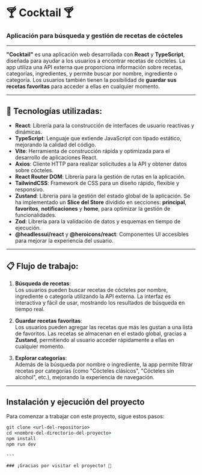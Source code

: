 # 🍸 **Cocktail** 🍸

### **Aplicación para búsqueda y gestión de recetas de cócteles**

---

**"Cocktail"** es una aplicación web desarrollada con **React** y **TypeScript**, diseñada para ayudar a los usuarios a encontrar recetas de cócteles. La app utiliza una API externa que proporciona información sobre recetas, categorías, ingredientes, y permite buscar por nombre, ingrediente o categoría. Los usuarios también tienen la posibilidad de **guardar sus recetas favoritas** para acceder a ellas en cualquier momento.

---

## 🚀 **Tecnologías utilizadas:**

- **React**: Librería para la construcción de interfaces de usuario reactivas y dinámicas.
- **TypeScript**: Lenguaje que extiende JavaScript con tipado estático, mejorando la calidad del código.
- **Vite**: Herramienta de construcción rápida y optimizada para el desarrollo de aplicaciones React.
- **Axios**: Cliente HTTP para realizar solicitudes a la API y obtener datos sobre cócteles.
- **React Router DOM**: Librería para la gestión de rutas en la aplicación.
- **TailwindCSS**: Framework de CSS para un diseño rápido, flexible y responsivo.
- **Zustand**: Librería para la gestión del estado global de la aplicación. Se ha implementado un **Slice del Store** dividido en secciones: **principal**, **favoritos**, **notificaciones** y **home**, para optimizar la gestión de funcionalidades.
- **Zod**: Librería para la validación de datos y esquemas en tiempo de ejecución.
- **@headlessui/react** y **@heroicons/react**: Componentes UI accesibles para mejorar la experiencia del usuario.

---

## 📋 **Flujo de trabajo:**

1. **Búsqueda de recetas**:  
   Los usuarios pueden buscar recetas de cócteles por nombre, ingrediente o categoría utilizando la API externa. La interfaz es interactiva y fácil de usar, mostrando los resultados de búsqueda en tiempo real.

2. **Guardar recetas favoritas**:  
   Los usuarios pueden agregar las recetas que más les gustan a una lista de favoritos. Las recetas se almacenan en el estado global, gracias a **Zustand**, permitiendo al usuario acceder rápidamente a ellas en cualquier momento.

3. **Explorar categorías**:  
   Además de la búsqueda por nombre o ingrediente, la app permite filtrar recetas por categorías (como "Cócteles clásicos", "Cócteles sin alcohol", etc.), mejorando la experiencia de navegación.
   
---

## Instalación y ejecución del proyecto

Para comenzar a trabajar con este proyecto, sigue estos pasos:

```cmd
git clone <url-del-repositorio>
cd <nombre-del-directorio-del-proyecto>
npm install
npm run dev

---

### ¡Gracias por visitar el proyecto! 🍹

